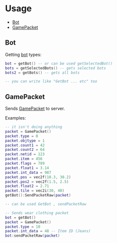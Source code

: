# Usage
* [Bot](#Bot)
* [GamePacket](#GamePacket)

## Bot

Getting [bot](structs.md#bot_t) types:
```lua
bot = getBot() -- or can be used getSelectedBot()
bots = getSelectedBots() -- gets selected bots
bots2 = getBots() -- gets all bots

-- you can write like "GetBot ... etc" too  
```


## GamePacket

Sends [GamePacket](structs.md#GamePacket) to server.

Examples:
```lua
-- it isn't doing anything
packet = GamePacket()
packet.type = 0
packet.objtype = 1
packet.count1 = 42
packet.count2 = 64
packet.netid = 123
packet.item = 456
packet.flags = 789
packet.float1 = 3.14
packet.int_data = 987
packet.pos = vec2f(10.3, 30.2)
packet.pos2 = vec2f(1.5, 2.5)
packet.float2 = 2.71
packet.tile = vec2i(30, 40)
getBot():SendPacketRaw(packet)

-- can be used GetBot , sendPacketRaw
```

```lua
-- Sends wear clothing packet
bot = getBot()
packet = GamePacket()
packet.type = 10 
packet.int_data = 48 -- Item ID (Jeans)
bot:sendPacketRaw(packet)
```
